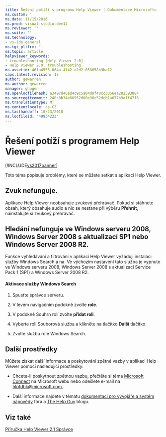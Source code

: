 ```yaml
---
title: Řešení potíží s programu Help Viewer | Dokumentace Microsoftu
ms.custom: ''
ms.date: 11/15/2016
ms.prod: visual-studio-dev14
ms.reviewer: ''
ms.suite: ''
ms.technology:
- vs-ide-general
ms.tgt_pltfrm: ''
ms.topic: article
helpviewer_keywords:
- troubleshooting [Help Viewer 2.0]
- Help Viewer 2.0, troubleshooting
ms.assetid: 461a4553-064a-4142-a2d2-058658b9ba12
caps.latest.revision: 15
author: gewarren
ms.author: gewarren
manager: ghogen
ms.openlocfilehash: a3497d46ed4c9c5a04d8f40cc3056ea282593884
ms.sourcegitcommit: 240c8b34e80952d00e90c52dcb1a077b9aff47f6
ms.translationtype: MT
ms.contentlocale: cs-CZ
ms.lasthandoff: 10/23/2018
ms.locfileid: "49934233"
---
```

# <a name="troubleshooting-the-help-viewer"></a>Řešení potíží s programem Help Viewer
[!INCLUDE[vs2017banner](../includes/vs2017banner.md)]

Toto téma popisuje problémy, které se můžete setkat s aplikací Help Viewer.  
  
## <a name="audio-doesnt-work"></a>Zvuk nefunguje.  
 Aplikace Help Viewer neobsahuje zvukový přehrávač. Pokud si stáhnete obsah, který obsahuje audio a nic se nestane při výběru **Přehrát**, nainstalujte si zvukový přehrávač.  
  
## <a name="search-doesnt-work-in-windows-server-2008-windows-server-2008-with-sp1-or-windows-server-2008-r2"></a>Hledání nefunguje ve Windows serveru 2008, Windows Server 2008 s aktualizací SP1 nebo Windows Server 2008 R2.  
 Funkce vyhledávání a filtrování v aplikaci Help Viewer vyžadují instalaci služby Windows Search a na. Ve výchozím nastavení tato služba je vypnuto ve Windows serveru 2008, Windows Server 2008 s aktualizací Service Pack 1 (SP1) a Windows Server 2008 R2.  
  
#### <a name="to-activate-windows-search-service"></a>Aktivace služby Windows Search  
  
1.  Spusťte správce serveru.  
  
2.  V levém navigačním podokně zvolte **role**.  
  
3.  V podokně Souhrn rolí zvolte **přidat roli**.  
  
4.  Vyberte roli Souborová služba a klikněte na tlačítko **Další** tlačítko.  
  
5.  Zvolte službu role Windows Search.  
  
## <a name="additional-resources"></a>Další prostředky  
 Můžete získat další informace a poskytování zpětné vazby v aplikaci Help Viewer pomocí následující prostředky:  
  
- Chcete-li poskytnout zpětnou vazbu, přečtěte si téma [Microsoft Connect](http://go.microsoft.com/fwlink/?linkid=243983) na Microsoft webu nebo odešlete e-mail na [ hlpfdbk@microsoft.com ](mailto:hlpfdbk@microsoft.com).  
  
- Další informace najdete v tématu [dokumentaci pro vývojáře a systém nápovědy](http://go.microsoft.com/fwlink/?LinkId=232741) fóra a [The Help Guy](http://go.microsoft.com/fwlink/?LinkId=232743) blogu.  
  
## <a name="see-also"></a>Viz také  
 [Příručka Help Viewer 2.1 Správce](http://go.microsoft.com/fwlink/?LinkId=243985)



